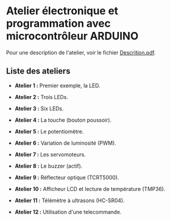 # Atelier électronique et programmation avec microcontrôleur ARDUINO #

Pour une description de l'atelier, voir le fichier [Descrition.pdf](Description.pdf).

## Liste des ateliers ##

* **Atelier 1 :** Premier exemple, la LED.

* **Atelier 2 :** Trois LEDs.

* **Atelier 3 :** Six LEDs.

* **Atelier 4 :** La touche (bouton poussoir).

* **Atelier 5 :** Le potentiomètre.

* **Atelier 6 :** Variation de luminosité (PWM).

* **Atelier 7 :** Les servomoteurs.

* **Atelier 8 :** Le buzzer (actif).

* **Atelier 9 :** Réflecteur optique (TCRT5000).

* **Atelier 10 :** Afficheur LCD et lecture de température (TMP36).

* **Atelier 11 :** Télémètre à ultrasons (HC-SR04).

* **Atelier 12 :** Utilisation d'une telecommande.
